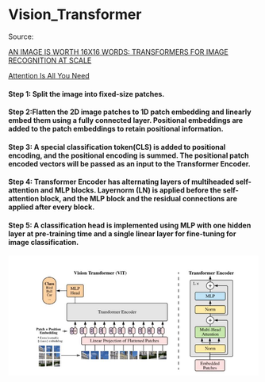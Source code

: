 # Vision_Transformer
Source: 

[AN IMAGE IS WORTH 16X16 WORDS: TRANSFORMERS FOR IMAGE RECOGNITION AT SCALE](https://arxiv.org/pdf/2010.11929.pdf)

[Attention Is All You Need](https://arxiv.org/pdf/1706.03762.pdf)

####  Step 1: Split the image into fixed-size patches. 
#### Step 2:Flatten the 2D image patches to 1D patch embedding and linearly embed them using a fully connected layer. Positional embeddings are added to the patch embeddings to retain positional information.
#### Step 3: A special classification token(CLS) is added to positional encoding, and the positional encoding is summed. The positional patch encoded vectors will be passed as an input to the Transformer Encoder.
#### Step 4: Transformer Encoder has alternating layers of multiheaded self-attention and MLP blocks. Layernorm (LN) is applied before the self-attention block, and the MLP block and the residual connections are applied after every block.
#### Step 5: A classification head is implemented using MLP with one hidden layer at pre-training time and a single linear layer for fine-tuning for image classification.
![alt text](https://github.com/arshren/Vision_Transformer/blob/main/ViT.JPG)
